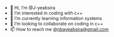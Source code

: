 - 👋 Hi, I’m @J-yeabsira
- 👀 I’m interested in coding with c++
- 🌱 I’m currently learning information systems 
- 💞️ I’m looking to collaborate on coding in c++
- 📫 How to reach me @nbayeabsira@gmail.com

<!---
J-yeabsira/J-yeabsira is a ✨ special ✨ repository because its `README.md` (this file) appears on your GitHub profile.
You can click the Preview link to take a look at your changes.
--->
